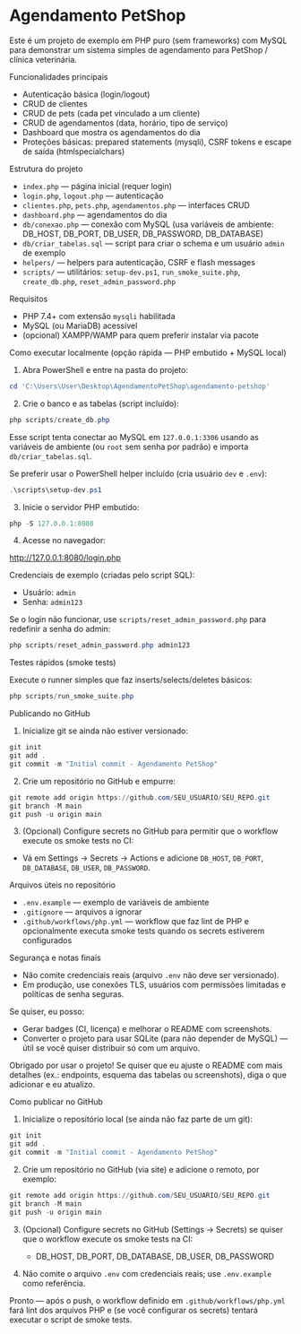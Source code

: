 # Agendamento PetShop

Este é um projeto de exemplo em PHP puro (sem frameworks) com MySQL para demonstrar um sistema simples de agendamento para PetShop / clínica veterinária.

Funcionalidades principais

- Autenticação básica (login/logout)
- CRUD de clientes
- CRUD de pets (cada pet vinculado a um cliente)
- CRUD de agendamentos (data, horário, tipo de serviço)
- Dashboard que mostra os agendamentos do dia
- Proteções básicas: prepared statements (mysqli), CSRF tokens e escape de saída (htmlspecialchars)

Estrutura do projeto

- `index.php` — página inicial (requer login)
- `login.php`, `logout.php` — autenticação
- `clientes.php`, `pets.php`, `agendamentos.php` — interfaces CRUD
- `dashboard.php` — agendamentos do dia
- `db/conexao.php` — conexão com MySQL (usa variáveis de ambiente: DB_HOST, DB_PORT, DB_USER, DB_PASSWORD, DB_DATABASE)
- `db/criar_tabelas.sql` — script para criar o schema e um usuário `admin` de exemplo
- `helpers/` — helpers para autenticação, CSRF e flash messages
- `scripts/` — utilitários: `setup-dev.ps1`, `run_smoke_suite.php`, `create_db.php`, `reset_admin_password.php`

Requisitos

- PHP 7.4+ com extensão `mysqli` habilitada
- MySQL (ou MariaDB) acessível
- (opcional) XAMPP/WAMP para quem preferir instalar via pacote

Como executar localmente (opção rápida — PHP embutido + MySQL local)

1. Abra PowerShell e entre na pasta do projeto:

```powershell
cd 'C:\Users\User\Desktop\AgendamentoPetShop\agendamento-petshop'
```

2. Crie o banco e as tabelas (script incluído):

```powershell
php scripts/create_db.php
```

Esse script tenta conectar ao MySQL em `127.0.0.1:3306` usando as variáveis de ambiente (ou `root` sem senha por padrão) e importa `db/criar_tabelas.sql`.

Se preferir usar o PowerShell helper incluído (cria usuário `dev` e `.env`):

```powershell
.\scripts\setup-dev.ps1
```

3. Inicie o servidor PHP embutido:

```powershell
php -S 127.0.0.1:8080
```

4. Acesse no navegador:

http://127.0.0.1:8080/login.php

Credenciais de exemplo (criadas pelo script SQL):

- Usuário: `admin`
- Senha: `admin123`

Se o login não funcionar, use `scripts/reset_admin_password.php` para redefinir a senha do admin:

```powershell
php scripts/reset_admin_password.php admin123
```

Testes rápidos (smoke tests)

Execute o runner simples que faz inserts/selects/deletes básicos:

```powershell
php scripts/run_smoke_suite.php
```

Publicando no GitHub

1. Inicialize git se ainda não estiver versionado:

```powershell
git init
git add .
git commit -m "Initial commit - Agendamento PetShop"
```

2. Crie um repositório no GitHub e empurre:

```powershell
git remote add origin https://github.com/SEU_USUARIO/SEU_REPO.git
git branch -M main
git push -u origin main
```

3. (Opcional) Configure secrets no GitHub para permitir que o workflow execute os smoke tests no CI:

- Vá em Settings → Secrets → Actions e adicione `DB_HOST`, `DB_PORT`, `DB_DATABASE`, `DB_USER`, `DB_PASSWORD`.

Arquivos úteis no repositório

- `.env.example` — exemplo de variáveis de ambiente
- `.gitignore` — arquivos a ignorar
- `.github/workflows/php.yml` — workflow que faz lint de PHP e opcionalmente executa smoke tests quando os secrets estiverem configurados

Segurança e notas finais

- Não comite credenciais reais (arquivo `.env` não deve ser versionado).
- Em produção, use conexões TLS, usuários com permissões limitadas e políticas de senha seguras.

Se quiser, eu posso:

- Gerar badges (CI, licença) e melhorar o README com screenshots.
- Converter o projeto para usar SQLite (para não depender de MySQL) — útil se você quiser distribuir só com um arquivo.

Obrigado por usar o projeto! Se quiser que eu ajuste o README com mais detalhes (ex.: endpoints, esquema das tabelas ou screenshots), diga o que adicionar e eu atualizo.

Como publicar no GitHub

1. Inicialize o repositório local (se ainda não faz parte de um git):

```powershell
git init
git add .
git commit -m "Initial commit - Agendamento PetShop"
```

2. Crie um repositório no GitHub (via site) e adicione o remoto, por exemplo:

```powershell
git remote add origin https://github.com/SEU_USUARIO/SEU_REPO.git
git branch -M main
git push -u origin main
```

3. (Opcional) Configure secrets no GitHub (Settings → Secrets) se quiser que o workflow execute os smoke tests na CI:

   - DB_HOST, DB_PORT, DB_DATABASE, DB_USER, DB_PASSWORD

4. Não comite o arquivo `.env` com credenciais reais; use `.env.example` como referência.

Pronto — após o push, o workflow definido em `.github/workflows/php.yml` fará lint dos arquivos PHP e (se você configurar os secrets) tentará executar o script de smoke tests.
